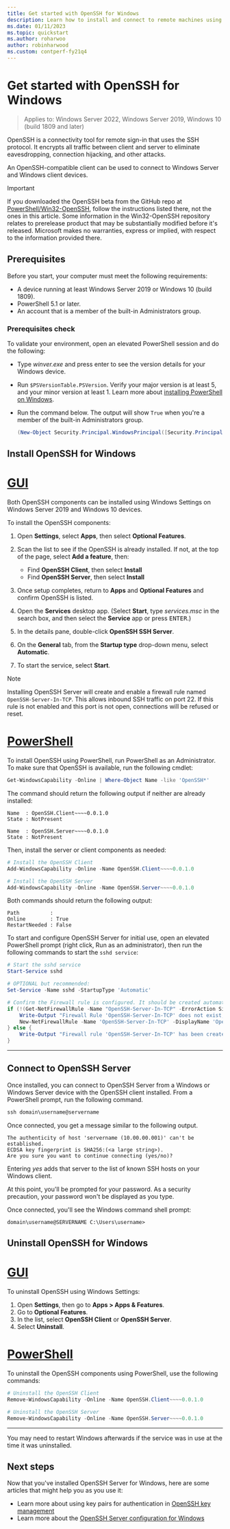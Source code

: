 ```yaml
---
title: Get started with OpenSSH for Windows
description: Learn how to install and connect to remote machines using the OpenSSH Client and Server for Windows.
ms.date: 01/11/2023
ms.topic: quickstart
ms.author: roharwoo
author: robinharwood
ms.custom: contperf-fy21q4
---
```


# Get started with OpenSSH for Windows

>Applies to: Windows Server 2022, Windows Server 2019, Windows 10 (build 1809 and later)

OpenSSH is a connectivity tool for remote sign-in that uses the SSH protocol. It encrypts all traffic between client and server to eliminate eavesdropping, connection hijacking, and other attacks.

An OpenSSH-compatible client can be used to connect to Windows Server and Windows client devices.

> [!IMPORTANT]
> If you downloaded the OpenSSH beta from the GitHub repo at [PowerShell/Win32-OpenSSH](https://github.com/PowerShell/Win32-OpenSSH), follow the instructions listed there, not the ones in this article. Some information in the Win32-OpenSSH repository relates to prerelease product that may be substantially modified before it's released. Microsoft makes no warranties, express or implied, with respect to the information provided there.

## Prerequisites

Before you start, your computer must meet the following requirements:

- A device running at least Windows Server 2019 or Windows 10 (build 1809).
- PowerShell 5.1 or later.
- An account that is a member of the built-in Administrators group.

### Prerequisites check

To validate your environment, open an elevated PowerShell session and do the following:

- Type _winver.exe_ and press enter to see the version details for your Windows device.
- Run `$PSVersionTable.PSVersion`. Verify your major version is at least 5, and your minor version at least 1. Learn more about [installing PowerShell on Windows](/powershell/scripting/install/installing-powershell-on-windows).
- Run the command below. The output will show `True` when you're a member of the built-in Administrators group.

  ```powershell
  (New-Object Security.Principal.WindowsPrincipal([Security.Principal.WindowsIdentity]::GetCurrent())).IsInRole([Security.Principal.WindowsBuiltInRole]::Administrator)
  ```

## Install OpenSSH for Windows

# [GUI](#tab/gui)

Both OpenSSH components can be installed using Windows Settings on Windows Server 2019 and Windows 10 devices.

To install the OpenSSH components:

1. Open **Settings**, select **Apps**, then select **Optional Features**.

1. Scan the list to see if the OpenSSH is already installed. If not, at the top of the page, select **Add a feature**, then:

    - Find **OpenSSH Client**, then select **Install**
    - Find **OpenSSH Server**, then select **Install**

1. Once setup completes, return to **Apps** and **Optional Features** and confirm OpenSSH is listed.

1. Open the **Services** desktop app. (Select **Start**, type _services.msc_ in the search box, and then select the **Service** app or press <kbd>ENTER</kbd>.)

1. In the details pane, double-click **OpenSSH SSH Server**.

1. On the **General** tab, from the **Startup type** drop-down menu, select **Automatic**.

1. To start the service, select **Start**.

> [!NOTE]
> Installing OpenSSH Server will create and enable a firewall rule named `OpenSSH-Server-In-TCP`. This allows inbound SSH traffic on port 22. If this rule is not enabled and this port is not open, connections will be refused or reset.

# [PowerShell](#tab/powershell)

To install OpenSSH using PowerShell, run PowerShell as an Administrator.
To make sure that OpenSSH is available, run the following cmdlet:

```powershell
Get-WindowsCapability -Online | Where-Object Name -like 'OpenSSH*'
```

The command should return the following output if neither are already installed:

```Output
Name  : OpenSSH.Client~~~~0.0.1.0
State : NotPresent

Name  : OpenSSH.Server~~~~0.0.1.0
State : NotPresent
```

Then, install the server or client components as needed:

```powershell
# Install the OpenSSH Client
Add-WindowsCapability -Online -Name OpenSSH.Client~~~~0.0.1.0

# Install the OpenSSH Server
Add-WindowsCapability -Online -Name OpenSSH.Server~~~~0.0.1.0
```

Both commands should return the following output:

```Output
Path          :
Online        : True
RestartNeeded : False
```

To start and configure OpenSSH Server for initial use, open an elevated PowerShell prompt (right click, Run as an administrator), then run the following commands to start the `sshd service`:

```powershell
# Start the sshd service
Start-Service sshd

# OPTIONAL but recommended:
Set-Service -Name sshd -StartupType 'Automatic'

# Confirm the Firewall rule is configured. It should be created automatically by setup. Run the following to verify
if (!(Get-NetFirewallRule -Name "OpenSSH-Server-In-TCP" -ErrorAction SilentlyContinue | Select-Object Name, Enabled)) {
    Write-Output "Firewall Rule 'OpenSSH-Server-In-TCP' does not exist, creating it..."
    New-NetFirewallRule -Name 'OpenSSH-Server-In-TCP' -DisplayName 'OpenSSH Server (sshd)' -Enabled True -Direction Inbound -Protocol TCP -Action Allow -LocalPort 22
} else {
    Write-Output "Firewall rule 'OpenSSH-Server-In-TCP' has been created and exists."
}
```

---

## Connect to OpenSSH Server

Once installed, you can connect to OpenSSH Server from a Windows or Windows Server device with the OpenSSH client installed. From a PowerShell prompt, run the following command.

```powershell
ssh domain\username@servername
```

Once connected, you get a message similar to the following output.

```Output
The authenticity of host 'servername (10.00.00.001)' can't be established.
ECDSA key fingerprint is SHA256:(<a large string>).
Are you sure you want to continue connecting (yes/no)?
```

Entering _yes_ adds that server to the list of known SSH hosts on your Windows client.

At this point, you'll be prompted for your password. As a security precaution, your password won't be displayed as you type.

Once connected, you'll see the Windows command shell prompt:

```Output
domain\username@SERVERNAME C:\Users\username>
```

## Uninstall OpenSSH for Windows

# [GUI](#tab/gui)

To uninstall OpenSSH using Windows Settings:

1. Open **Settings**, then go to **Apps > Apps & Features**.
1. Go to **Optional Features**.
1. In the list, select **OpenSSH Client** or **OpenSSH Server**.
1. Select **Uninstall**.

# [PowerShell](#tab/powershell)

To uninstall the OpenSSH components using PowerShell, use the following commands:

```powershell
# Uninstall the OpenSSH Client
Remove-WindowsCapability -Online -Name OpenSSH.Client~~~~0.0.1.0

# Uninstall the OpenSSH Server
Remove-WindowsCapability -Online -Name OpenSSH.Server~~~~0.0.1.0
```

---

You may need to restart Windows afterwards if the service was in use at the time it was uninstalled.

## Next steps

Now that you've installed OpenSSH Server for Windows, here are some articles that might help you as you use it:

- Learn more about using key pairs for authentication in [OpenSSH key management](OpenSSH_KeyManagement.md)
- Learn more about the [OpenSSH Server configuration for Windows](OpenSSH_Server_Configuration.md)
